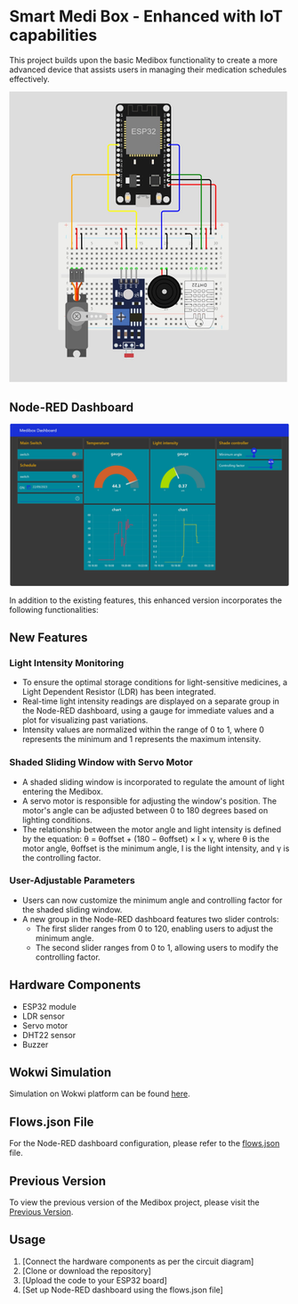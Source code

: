 # Smart Medi Box - Enhanced with IoT capabilities

This project builds upon the basic Medibox functionality to create a more advanced device that assists users in managing their medication schedules effectively. 

<img src="Circuit_Diagram.jpg" alt="Circuit_Diagram" width="500"/>

## Node-RED Dashboard

<img src="Dashboard.jpg" alt="Node-RED Dashboard" width="1200"/>

In addition to the existing features, this enhanced version incorporates the following functionalities:

## New Features

### Light Intensity Monitoring

- To ensure the optimal storage conditions for light-sensitive medicines, a Light Dependent Resistor (LDR) has been integrated.
- Real-time light intensity readings are displayed on a separate group in the Node-RED dashboard, using a gauge for immediate values and a plot for visualizing past variations.
- Intensity values are normalized within the range of 0 to 1, where 0 represents the minimum and 1 represents the maximum intensity.

### Shaded Sliding Window with Servo Motor

- A shaded sliding window is incorporated to regulate the amount of light entering the Medibox.
- A servo motor is responsible for adjusting the window's position. The motor's angle can be adjusted between 0 to 180 degrees based on lighting conditions.
- The relationship between the motor angle and light intensity is defined by the equation: θ = θoffset + (180 − θoffset) × I × γ, where θ is the motor angle, θoffset is the minimum angle, I is the light intensity, and γ is the controlling factor.

### User-Adjustable Parameters

- Users can now customize the minimum angle and controlling factor for the shaded sliding window.
- A new group in the Node-RED dashboard features two slider controls:
  - The first slider ranges from 0 to 120, enabling users to adjust the minimum angle.
  - The second slider ranges from 0 to 1, allowing users to modify the controlling factor.

## Hardware Components

- ESP32 module
- LDR sensor
- Servo motor
- DHT22 sensor
- Buzzer

## Wokwi Simulation

Simulation on Wokwi platform can be found [here](https://wokwi.com/projects/367634095169821697).

## Flows.json File

For the Node-RED dashboard configuration, please refer to the [flows.json](https://github.com/RovinKYK/Smart-Medi-Box-Version-2/blob/main/flows.json) file.

## Previous Version

To view the previous version of the Medibox project, please visit the [Previous Version](https://github.com/RovinKYK/Smart-Medi-Box).

## Usage

1. [Connect the hardware components as per the circuit diagram]
2. [Clone or download the repository]
3. [Upload the code to your ESP32 board]
4. [Set up Node-RED dashboard using the flows.json file]

